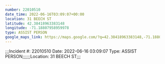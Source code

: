 ```yaml
---
number: 22010510
date_time: 2022-06-16T03:09:07+00:00
location: 31 BEECH ST
latitude: 42.38418963383148
longitude: -71.18807958959978
type: ASSIST PERSON
google_maps_link: https://maps.google.com/?q=42.38418963383148,-71.18807958959978
---
```


;;;Incident #: 22010510   Date: 2022-06-16 03:09:07   Type: ASSIST PERSON;;;;;;Location: 31 BEECH ST;;;
